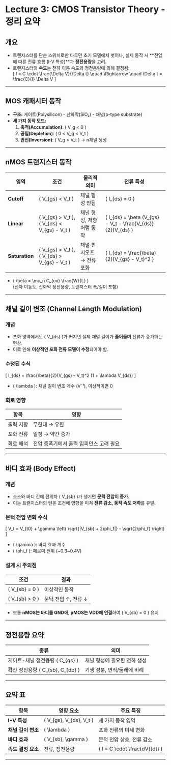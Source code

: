 # Lecture 3: CMOS Transistor Theory - 정리 요약

## 개요
- 트랜지스터를 단순 스위치로만 다루던 초기 모델에서 벗어나, 실제 동작 시 **전압에 따른 전류 흐름 (I-V 특성)**과 **정전용량**을 고려.
- 트랜지스터의 **속도**는 전하 이동 속도와 정전용량에 의해 결정됨:  
  \[
  I = C \cdot \frac{\Delta V}{\Delta t} \quad \Rightarrow \quad \Delta t = \frac{C}{I} \Delta V
  \]

---

## MOS 캐패시터 동작
- **구조:** 게이트(Polysilicon) - 산화막(SiO₂) - 채널(p-type substrate)
- **세 가지 동작 모드:**
  1. **축적(Accumulation)**: \( V_g < 0 \)
  2. **공핍(Depletion)**: \( 0 < V_g < V_t \)
  3. **반전(Inversion)**: \( V_g > V_t \) → n채널 생성

---

## nMOS 트랜지스터 동작

| 영역 | 조건 | 물리적 의미 | 전류 특성 |
|------|------|-------------|-----------|
| **Cutoff** | \( V_{gs} < V_t \) | 채널 형성 안됨 | \( I_{ds} = 0 \) |
| **Linear** | \( V_{gs} > V_t \), \( V_{ds} < V_{gs} - V_t \) | 채널 형성, 저항처럼 동작 | \( I_{ds} = \beta (V_{gs} - V_t - \frac{V_{ds}}{2})V_{ds} \) |
| **Saturation** | \( V_{gs} > V_t \), \( V_{ds} > V_{gs} - V_t \) | 채널 핀치오프 → 전류 포화 | \( I_{ds} = \frac{\beta}{2}(V_{gs} - V_t)^2 \) |

- \( \beta = \mu_n C_{ox} \frac{W}{L} \)  
  (전자 이동도, 산화막 정전용량, 트랜지스터 폭/길이 포함)

---

## 채널 길이 변조 (Channel Length Modulation)

###  개념
- 포화 영역에서도 \( V_{ds} \)가 커지면 실제 채널 길이가 **줄어들며** 전류가 증가하는 현상.
- 이로 인해 **이상적인 포화 전류 모델이 수정**되어야 함.

###  수정된 수식
\[
I_{ds} = \frac{\beta}{2}(V_{gs} - V_t)^2 (1 + \lambda V_{ds})
\]
- \( \lambda \): 채널 길이 변조 계수 (V⁻¹), 이상적이면 0

###  회로 영향
| 항목 | 영향 |
|------|------|
| 출력 저항 | 무한대 → 유한 |
| 포화 전류 | 일정 → 약간 증가 |
| 회로 해석 | 전압 증폭기에서 출력 임피던스 고려 필요 |

---

## 바디 효과 (Body Effect)

###  개념
- 소스와 바디 간에 전위차 \( V_{sb} \)가 생기면 **문턱 전압이 증가**.
- 이는 트랜지스터의 턴온 조건에 영향을 미쳐 **전류 감소, 동작 속도 저하**를 유발.

###  문턱 전압 변화 수식
\[
V_t = V_{t0} + \gamma \left( \sqrt{|V_{sb} + 2\phi_f|} - \sqrt{2\phi_f} \right)
\]
- \( \gamma \): 바디 효과 계수
- \( \phi_f \): 페르미 전위 (~0.3~0.4V)

###  설계 시 주의점
| 조건 | 결과 |
|------|-------|
| \( V_{sb} = 0 \) | 이상적인 동작 |
| \( V_{sb} > 0 \) | 문턱 전압 ↑, 전류 ↓ |

- 보통 **nMOS는 바디를 GND에, pMOS는 VDD에 연결**하여 \( V_{sb} = 0 \) 유지

---

## 정전용량 요약

| 종류 | 의미 |
|------|------|
| 게이트-채널 정전용량 \( C_{gs} \) | 채널 형성에 필요한 전하 생성 |
| 확산 정전용량 \( C_{sb}, C_{db} \) | 기생 성분, 면적/둘레에 비례 |

---

## 요약 표

| 항목 | 영향 요소 | 주요 특징 |
|------|------------|------------|
| **I-V 특성** | \( V_{gs}, V_{ds}, V_t \) | 세 가지 동작 영역 |
| **채널 길이 변조** | \( \lambda \) | 포화 전류의 미세 변화 |
| **바디 효과** | \( V_{sb}, \gamma \) | 문턱 전압 상승, 전류 감소 |
| **속도 결정 요소** | 전류, 정전용량 | \( I = C \cdot \frac{dV}{dt} \) |

---
